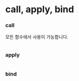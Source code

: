 # call, apply, bind

### call
모든 함수에서 사용이 가능합니다.


```javascript
```

### apply

```javascript
```

### bind

```javascript
```